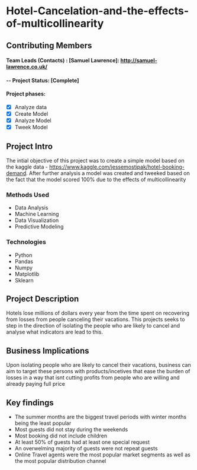 # Hotel-Cancelation-and-the-effects-of-multicollinearity

## Contributing  Members

#### Team Leads (Contacts) : [Samuel Lawrence]: http://samuel-lawrence.co.uk/


#### -- Project Status: [Complete]
#### Project phases:
- [x] Analyze data
- [x] Create Model
- [x] Analyze Model
- [x] Tweek Model

## Project Intro
The intial objective of this project was to create a simple model based on the kaggle data - https://www.kaggle.com/jessemostipak/hotel-booking-demand. After further analysis a model was created and tweeked based on the fact that the model scored 100% due to the effects of multicollinearity

### Methods Used
* Data Analysis
* Machine Learning
* Data Visualization
* Predictive Modeling

### Technologies
* Python
* Pandas
* Numpy
* Matplotlib
* Sklearn

## Project Description
Hotels lose millions of dollars every year from the time spent on recovering from losses from people canceling their vacations. This projects seeks to step in the direction of isolating the people who are likely to cancel and analyse what indicators are lead to this.

## Business Implications
Upon isolating people who are likely to cancel their vacations, business can aim to target these persons with products/incetives that ease the burden of losses in a way that isnt cutting profits from people who are willing and already paying full price

## Key findings
- The summer months are the biggest travel periods with winter months being the least popular
- Most guests did not stay during the weekends
- Most booking did not include children
- At least 50% of guests had at least one special request
- An overwelming majority of guests were not repeat guests
- Online Travel agents were the most popular market segments as well as the most popular distribution channel




